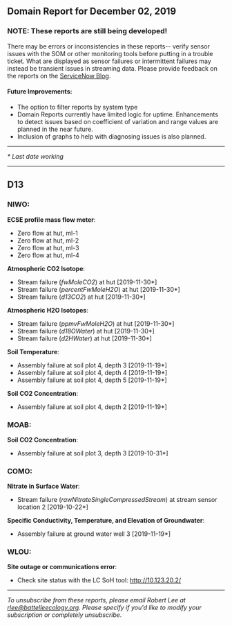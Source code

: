 ## Domain Report for December 02, 2019


### NOTE: These reports are still being developed!
There may be errors or inconsistencies in these reports-- verify sensor issues with the SOM or other monitoring tools before putting in a trouble ticket. What are displayed as sensor failures or intermittent failures may instead be transient issues in streaming data.
Please provide feedback on the reports on the [ServiceNow Blog](https://neon.service-now.com/community?id=community_blog&sys_id=9b4fbe8adbed734017ecf9041d9619be).

#### Future Improvements: 
 - The option to filter reports by system type 
 - Domain Reports currently have limited logic for uptime. Enhancements to detect issues based on coefficient of variation and range values are planned in the near future.
 - Inclusion of graphs to help with diagnosing issues is also planned.

***

_* Last date working_

***
## D13

### NIWO:

**ECSE profile mass flow meter**:
 - Zero flow at hut, ml-1
 - Zero flow at hut, ml-2
 - Zero flow at hut, ml-3
 - Zero flow at hut, ml-4

**Atmospheric CO2 Isotope**:
 - Stream failure (_fwMoleCO2_) at hut [2019-11-30*]
 - Stream failure (_percentFwMoleH2O_) at hut [2019-11-30*]
 - Stream failure (_d13CO2_) at hut [2019-11-30*]

**Atmospheric H2O Isotopes**:
 - Stream failure (_ppmvFwMoleH2O_) at hut [2019-11-30*]
 - Stream failure (_d18OWater_) at hut [2019-11-30*]
 - Stream failure (_d2HWater_) at hut [2019-11-30*]

**Soil Temperature**:
 - Assembly failure at soil plot 4, depth 3 [2019-11-19*]
 - Assembly failure at soil plot 4, depth 4 [2019-11-19*]
 - Assembly failure at soil plot 4, depth 5 [2019-11-19*]

**Soil CO2 Concentration**:
 - Assembly failure at soil plot 4, depth 2 [2019-11-19*]

### MOAB:

**Soil CO2 Concentration**:
 - Assembly failure at soil plot 3, depth 3 [2019-10-31*]

### COMO:

**Nitrate in Surface Water**:
 - Stream failure (_rawNitrateSingleCompressedStream_) at stream sensor location 2 [2019-10-22*]

**Specific Conductivity, Temperature, and Elevation of Groundwater**:
 - Assembly failure at ground water well 3 [2019-11-19*]

### WLOU:

**Site outage or communications error**:
 - Check site status with the LC SoH tool: http://10.123.20.2/

***

_To unsubscribe from these reports, please email Robert Lee at rlee@battelleecology.org. Please specify if you'd like to modify your subscription or completely unsubscribe._
